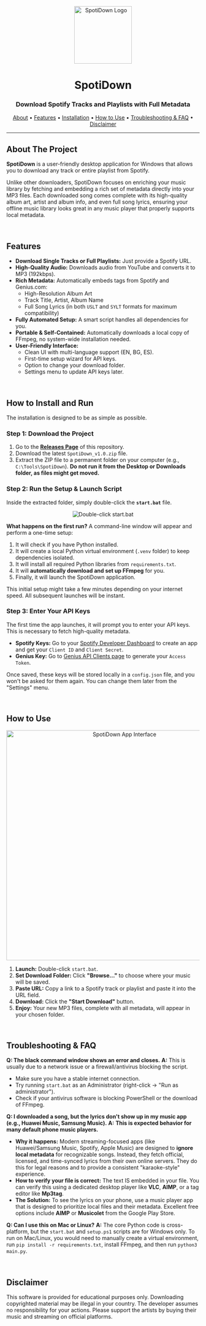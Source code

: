 <p align="center">
  <img src="https://i.imgur.com/g7XWz9S.png" width="150" alt="SpotiDown Logo" />
</p>

<h1 align="center">SpotiDown</h1>
<h3 align="center">Download Spotify Tracks and Playlists with Full Metadata</h3>

<p align="center">
  <a href="#about-the-project">About</a> •
  <a href="#features">Features</a> •
  <a href="#how-to-install-and-run">Installation</a> •
  <a href="#how-to-use">How to Use</a> •
  <a href="#troubleshooting--faq">Troubleshooting & FAQ</a> •
  <a href="#disclaimer">Disclaimer</a>
</p>

---

<h2 id="about-the-project">About The Project</h2>

**SpotiDown** is a user-friendly desktop application for Windows that allows you to download any track or entire playlist from Spotify. 

Unlike other downloaders, SpotiDown focuses on enriching your music library by fetching and embedding a rich set of metadata directly into your MP3 files. Each downloaded song comes complete with its high-quality album art, artist and album info, and even full song lyrics, ensuring your offline music library looks great in any music player that properly supports local metadata.

<br>

<h2 id="features">Features</h2>

- **Download Single Tracks or Full Playlists:** Just provide a Spotify URL.
- **High-Quality Audio:** Downloads audio from YouTube and converts it to MP3 (192kbps).
- **Rich Metadata:** Automatically embeds tags from Spotify and Genius.com:
  - High-Resolution Album Art
  - Track Title, Artist, Album Name
  - Full Song Lyrics (in both `USLT` and `SYLT` formats for maximum compatibility)
- **Fully Automated Setup:** A smart script handles all dependencies for you.
- **Portable & Self-Contained:** Automatically downloads a local copy of FFmpeg, no system-wide installation needed.
- **User-Friendly Interface:**
  - Clean UI with multi-language support (EN, BG, ES).
  - First-time setup wizard for API keys.
  - Option to change your download folder.
  - Settings menu to update API keys later.

<br>

<h2 id="how-to-install-and-run">How to Install and Run</h2>

The installation is designed to be as simple as possible.

### Step 1: Download the Project

1.  Go to the **[Releases Page](https://github.com/YOUR_USERNAME/YOUR_REPO_NAME/releases)** of this repository. <!-- ЗАМЕНИ С ТВОЯ ЛИНК -->
2.  Download the latest `SpotiDown_v1.0.zip` file.
3.  Extract the ZIP file to a permanent folder on your computer (e.g., `C:\Tools\SpotiDown`). **Do not run it from the Desktop or Downloads folder, as files might get moved.**

### Step 2: Run the Setup & Launch Script

Inside the extracted folder, simply double-click the **`start.bat`** file.

<p align="center">
  <img src="https://i.imgur.com/yF5g5eR.png" alt="Double-click start.bat" />
</p>

**What happens on the first run?**
A command-line window will appear and perform a one-time setup:
1.  It will check if you have Python installed.
2.  It will create a local Python virtual environment (`.venv` folder) to keep dependencies isolated.
3.  It will install all required Python libraries from `requirements.txt`.
4.  It will **automatically download and set up FFmpeg** for you.
5.  Finally, it will launch the SpotiDown application.

This initial setup might take a few minutes depending on your internet speed. All subsequent launches will be instant.

### Step 3: Enter Your API Keys

The first time the app launches, it will prompt you to enter your API keys. This is necessary to fetch high-quality metadata.

- **Spotify Keys:** Go to your [Spotify Developer Dashboard](https://developer.spotify.com/dashboard/) to create an app and get your `Client ID` and `Client Secret`.
- **Genius Key:** Go to [Genius API Clients page](https://genius.com/api-clients) to generate your `Access Token`.

Once saved, these keys will be stored locally in a `config.json` file, and you won't be asked for them again. You can change them later from the "Settings" menu.

<br>

<h2 id="how-to-use">How to Use</h2>

<p align="center">
  <img src="https://i.imgur.com/vHq8Y8L.png" width="600" alt="SpotiDown App Interface" />
</p>

1.  **Launch:** Double-click `start.bat`.
2.  **Set Download Folder:** Click **"Browse..."** to choose where your music will be saved.
3.  **Paste URL:** Copy a link to a Spotify track or playlist and paste it into the URL field.
4.  **Download:** Click the **"Start Download"** button.
5.  **Enjoy:** Your new MP3 files, complete with all metadata, will appear in your chosen folder.

<br>

<h2 id="troubleshooting--faq">Troubleshooting & FAQ</h2>

**Q: The black command window shows an error and closes.**
**A:** This is usually due to a network issue or a firewall/antivirus blocking the script.
- Make sure you have a stable internet connection.
- Try running `start.bat` as an Administrator (right-click -> "Run as administrator").
- Check if your antivirus software is blocking PowerShell or the download of FFmpeg.

**Q: I downloaded a song, but the lyrics don't show up in my music app (e.g., Huawei Music, Samsung Music).**
**A:** **This is expected behavior for many default phone music players.**
- **Why it happens:** Modern streaming-focused apps (like Huawei/Samsung Music, Spotify, Apple Music) are designed to **ignore local metadata** for recognizable songs. Instead, they fetch official, licensed, and time-synced lyrics from their own online servers. They do this for legal reasons and to provide a consistent "karaoke-style" experience.
- **How to verify your file is correct:** The text IS embedded in your file. You can verify this using a dedicated desktop player like **VLC**, **AIMP**, or a tag editor like **Mp3tag**.
- **The Solution:** To see the lyrics on your phone, use a music player app that is designed to prioritize local files and their metadata. Excellent free options include **AIMP** or **Musicolet** from the Google Play Store.

**Q: Can I use this on Mac or Linux?**
**A:** The core Python code is cross-platform, but the `start.bat` and `setup.ps1` scripts are for Windows only. To run on Mac/Linux, you would need to manually create a virtual environment, run `pip install -r requirements.txt`, install FFmpeg, and then run `python3 main.py`.

<br>

<h2 id="disclaimer">Disclaimer</h2>

This software is provided for educational purposes only. Downloading copyrighted material may be illegal in your country. The developer assumes no responsibility for your actions. Please support the artists by buying their music and streaming on official platforms.